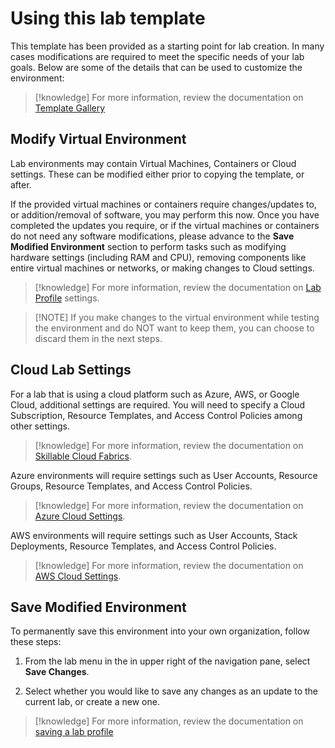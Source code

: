 # Using this lab template

This template has been provided as a starting point for lab creation. In many cases modifications are required to meet the specific needs of your lab goals. Below are some of the details that can be used to customize the environment:

>[!knowledge] For more information, review the documentation on [Template Gallery](https://docs.skillable.com/docs/template-gallery)

## Modify Virtual Environment
Lab environments may contain Virtual Machines, Containers or Cloud settings. These can be modified either prior to copying the template, or after.

If the provided virtual machines or containers require changes/updates to, or addition/removal of software, you may perform this now. Once you have completed the updates you require, or if the virtual machines or containers do not need any software modifications, please advance to the **Save Modified Environment** section to perform tasks such as modifying hardware settings (including RAM and CPU), removing components like entire virtual machines or networks, or making changes to Cloud settings.

>[!knowledge] For more information, review the documentation on [Lab Profile](https://docs.skillable.com/docs/lab-profile) settings.

>[!NOTE] If you make changes to the virtual environment while testing the environment and do NOT want to keep them, you can choose to discard them in the next steps.

## Cloud Lab Settings

For a lab that is using a cloud platform such as Azure, AWS, or Google Cloud, additional settings are required. You will need to specify a Cloud Subscription, Resource Templates, and Access Control Policies among other settings.

>[!knowledge] For more information, review the documentation on [Skillable Cloud Fabrics](https://docs.skillable.com/docs/cloud-fabric-explanation).

Azure environments will require settings such as User Accounts, Resource Groups, Resource Templates, and Access Control Policies.

>[!knowledge] For more information, review the documentation on [Azure Cloud Settings](https://docs.skillable.com/docs/cloud-slice-guide-microsoft-azure-setup).

AWS environments will require settings such as User Accounts, Stack Deployments, Resource Templates, and Access Control Policies.

>[!knowledge] For more information, review the documentation on [AWS Cloud Settings](https://docs.skillable.com/docs/enable-aws-cloud-slice-support). 

## Save Modified Environment

To permanently save this environment into your own organization, follow these steps:

1. From the lab menu in the in upper right of the navigation pane, select **Save Changes**.

1. Select whether you would like to save any changes as an update to the current lab, or create a new one.
    
>[!knowledge] For more information, review the documentation on [saving a lab profile](https://docs.skillable.com/docs/lab-profile-cloning) 
